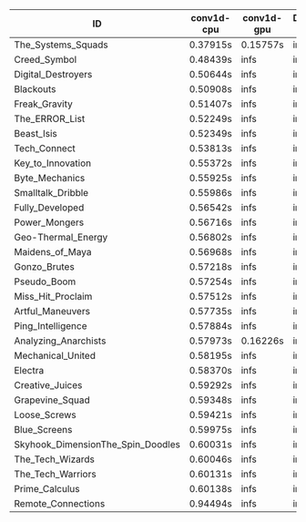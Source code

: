 |ID|conv1d-cpu|conv1d-gpu|DWSPConv2D-gpu|gemm-gpu|avg|
|-|-|-|-|-|-|
|The_Systems_Squads|0.37915s|0.15757s|infs|4.82718s|infs|
|Creed_Symbol|0.48439s|infs|infs|4.62469s|infs|
|Digital_Destroyers|0.50644s|infs|infs|4.67022s|infs|
|Blackouts|0.50908s|infs|infs|4.69156s|infs|
|Freak_Gravity|0.51407s|infs|infs|4.83611s|infs|
|The_ERROR_List|0.52249s|infs|infs|4.86841s|infs|
|Beast_Isis|0.52349s|infs|infs|4.71921s|infs|
|Tech_Connect|0.53813s|infs|infs|4.92750s|infs|
|Key_to_Innovation|0.55372s|infs|infs|4.93065s|infs|
|Byte_Mechanics|0.55925s|infs|infs|4.82838s|infs|
|Smalltalk_Dribble|0.55986s|infs|infs|4.71721s|infs|
|Fully_Developed|0.56542s|infs|infs|4.78146s|infs|
|Power_Mongers|0.56716s|infs|infs|4.84206s|infs|
|Geo-Thermal_Energy|0.56802s|infs|infs|4.87797s|infs|
|Maidens_of_Maya|0.56968s|infs|infs|4.90215s|infs|
|Gonzo_Brutes|0.57218s|infs|infs|4.76388s|infs|
|Pseudo_Boom|0.57254s|infs|infs|4.77152s|infs|
|Miss_Hit_Proclaim|0.57512s|infs|infs|4.68309s|infs|
|Artful_Maneuvers|0.57735s|infs|infs|4.72941s|infs|
|Ping_Intelligence|0.57884s|infs|infs|4.81535s|infs|
|Analyzing_Anarchists|0.57973s|0.16226s|infs|4.89648s|infs|
|Mechanical_United|0.58195s|infs|infs|4.88235s|infs|
|Electra|0.58370s|infs|infs|4.90194s|infs|
|Creative_Juices|0.59292s|infs|infs|4.84031s|infs|
|Grapevine_Squad|0.59348s|infs|infs|4.69335s|infs|
|Loose_Screws|0.59421s|infs|infs|4.81723s|infs|
|Blue_Screens|0.59975s|infs|infs|5.02173s|infs|
|Skyhook_DimensionThe_Spin_Doodles|0.60031s|infs|infs|4.82419s|infs|
|The_Tech_Wizards|0.60046s|infs|infs|4.79744s|infs|
|The_Tech_Warriors|0.60131s|infs|infs|4.92025s|infs|
|Prime_Calculus|0.60138s|infs|infs|4.83088s|infs|
|Remote_Connections|0.94494s|infs|infs|4.86820s|infs|
